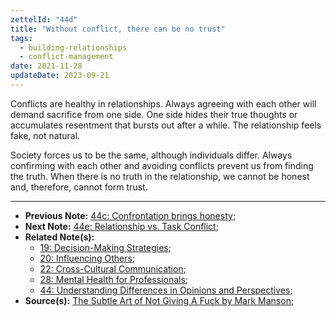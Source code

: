 ```yaml
---
zettelId: "44d"
title: "Without conflict, there can be no trust"
tags:
  - building-relationships
  - conflict-management
date: 2021-11-28
updateDate: 2023-09-21
---
```


Conflicts are healthy in relationships. Always agreeing with each other will demand sacrifice from one side. One side hides their true thoughts or accumulates resentment that bursts out after a while. The relationship feels fake, not natural.

Society forces us to be the same, although individuals differ. Always confirming with each other and avoiding conflicts prevent us from finding the truth. When there is no truth in the relationship, we cannot be honest and, therefore, cannot form trust.

---

- **Previous Note:** [44c: Confrontation brings honesty](/notes/44c/);
- **Next Note:** [44e: Relationship vs. Task Conflict](/notes/44e/);
- **Related Note(s):**
  - [19: Decision-Making Strategies](/notes/19/);
  - [20: Influencing Others](/notes/20/);
  - [22: Cross-Cultural Communication](/notes/22/);
  - [28: Mental Health for Professionals](/notes/28/);
  - [44: Understanding Differences in Opinions and Perspectives](/notes/44/);
- **Source(s):** [The Subtle Art of Not Giving A Fuck by Mark Manson](/books/the-subtle-art-of-not-giving-a-fuck-by-mark-manson-book-summary-review-and-notes/);
